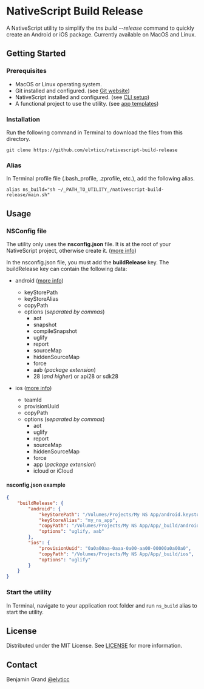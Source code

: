 # NativeScript Build Release

A NativeScript utility to simplify the _tns build --release_ command to quickly create an Android or iOS package. Currently available on MacOS and Linux.

## Getting Started

### Prerequisites

* MacOS or Linux operating system.
* Git installed and configured. (see [Git website](https://git-scm.com/book/en/v2/Getting-Started-Installing-Git))
* NativeScript installed and configured. (see [CLI setup](https://docs.nativescript.org/start/quick-setup))
* A functional project to use the utility. (see [app templates](https://docs.nativescript.org/app-templates/app-templates))

### Installation

Run the following command in Terminal to download the files from this directory.

```shell
git clone https://github.com/elvticc/nativescript-build-release
```

### Alias

In Terminal profile file (.bash_profile, .zprofile, etc.), add the following alias.

```shell
alias ns_build="sh ~/_PATH_TO_UTILITY_/nativescript-build-release/main.sh"
```

## Usage

### NSConfig file

The utility only uses the **nsconfig.json** file. It is at the root of your NativeScript project, otherwise create it. ([more info](https://docs.nativescript.org/core-concepts/project-structure-app#the-nsconfigjson-file))

In the nsconfig.json file, you must add the **buildRelease** key. The buildRelease key can contain the following data:

* android ([more info](https://docs.nativescript.org/tooling/docs-cli/project/testing/build-android))
  * keyStorePath
  * keyStoreAlias
  * copyPath
  * options (_separated by commas_)
    * aot
    * snapshot
    * compileSnapshot
    * uglify
    * report
    * sourceMap
    * hiddenSourceMap
    * force
    * aab (_package extension_)
    * 28 (_and higher_) or api28 or sdk28

* ios ([more info](https://docs.nativescript.org/tooling/docs-cli/project/testing/build-ios))
  * teamId
  * provisionUuid
  * copyPath
  * options (_separated by commas_)
    * aot
    * uglify
    * report
    * sourceMap
    * hiddenSourceMap
    * force
    * app (_package extension_)
    * icloud or iCloud

#### nsconfig.json example

```json
{
    "buildRelease": {
        "android": {
            "keyStorePath": "/Volumes/Projects/My NS App/android.keystore",
            "keyStoreAlias": "my_ns_app",
            "copyPath": "/Volumes/Projects/My NS App/App/_build/android",
            "options": "uglify, aab"
        },
        "ios": {
            "provisionUuid": "0a0a00aa-0aaa-0a00-aa00-00000a0a00a0",
            "copyPath": "/Volumes/Projects/My NS App/App/_build/ios",
            "options": "uglify"
        }
    }
}
```

### Start the utility

In Terminal, navigate to your application root folder and run `ns_build` alias to start the utility.

## License

Distributed under the MIT License. See [LICENSE](https://github.com/elvticc/sveltejs-preprocess-template/blob/master/LICENSE) for more information.

## Contact

Benjamin Grand [@elvticc](https://twitter.com/elvticc)
